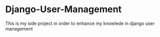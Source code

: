 # Django-User-Management
This is my side project in order to enhance my knowlede in django user management
